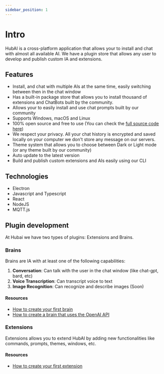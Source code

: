 ```yaml
---
sidebar_position: 1
---
```


# Intro

HubAI is a cross-platform application that allows your to install and chat with almost all available AI.
We have a plugin store that allows any user to develop and publish custom IA and extensions.

## Features
- Install, and chat with multiple AIs at the same time, easily switching between then in the chat window
- Has a built-in package store that allows you to install thousand of extensions and ChatBots built by the community.
- Allows your to easily install and use chat prompts built by our community
- Supports Windows, macOS and Linux
- 100% open source and free to use (You can check the [full source code here](https://github.com/gethubai/hubai-desktop))
- We respect your privacy. All your chat history is encrypted and saved locally on your computer we don't store any message on our servers.
- Theme system that allows you to choose between Dark or Light mode (or any theme built by our community)
- Auto update to the latest version
- Build and publish custom extensions and AIs easily using our CLI

## Technologies
- Electron
- Javascript and Typescript
- React
- NodeJS
- MQTT.js


## Plugin development
At Hubai we have two types of plugins: Extensions and Brains.

### Brains
Brains are IA with at least one of the following capabilities: 
1. **Conversation**: Can talk with the user in the chat window (like chat-gpt, bard, etc)
2. **Voice Transcription**: Can transcript voice to text
3. **Image Recognition**: Can recognize and describe images (Soon) 


#### Resources
- [How to create your first brain](/docs/brains/getting-started)
- [How to create a brain that uses the OpenAI API](/docs/brains/tutorials/how-to-create-a-brain-with-openai)

### Extensions
Extensions allows you to extend HubAI by adding new functionalities like commands, prompts, themes, windows, etc.

#### Resources
- [How to create your first extension](./extensions/getting-started)
